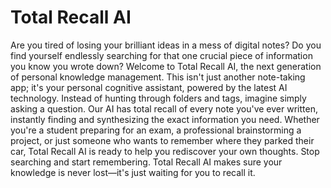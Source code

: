 # Total Recall AI

Are you tired of losing your brilliant ideas in a mess of digital notes? Do you find yourself endlessly searching for that one crucial piece of information you know you wrote down? Welcome to Total Recall AI, the next generation of personal knowledge management. This isn't just another note-taking app; it's your personal cognitive assistant, powered by the latest AI technology. Instead of hunting through folders and tags, imagine simply asking a question. Our AI has total recall of every note you've ever written, instantly finding and synthesizing the exact information you need. Whether you're a student preparing for an exam, a professional brainstorming a project, or just someone who wants to remember where they parked their car, Total Recall AI is ready to help you rediscover your own thoughts. Stop searching and start remembering. Total Recall AI makes sure your knowledge is never lost—it's just waiting for you to recall it.